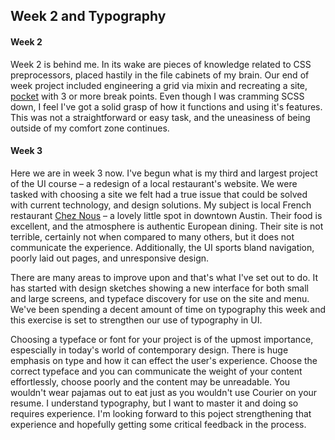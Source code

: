 ## Week 2 and Typography

#### Week 2

Week 2 is behind me. In its wake are pieces of knowledge related to CSS preprocessors, placed hastily in the file cabinets of my brain. Our end of week project included engineering a grid via mixin and recreating a site, [pocket](http://www.getpocket.com) with 3 or more break points. Even though I was cramming SCSS down, I feel I've got a solid grasp of how it functions and using it's features. This was not a straightforward or easy task, and the uneasiness of being outside of my comfort zone continues.

#### Week 3

Here we are in week 3 now. I've begun what is my third and largest project of the UI course – a redesign of a local restaurant's website. We were tasked with choosing a site we felt had a true issue that could be solved with current technology, and design solutions. My subject is local French restaurant [Chez Nous](http://www.cheznousaustin.com) – a lovely little spot in downtown Austin. Their food is excellent, and the atmosphere is authentic European dining. Their site is not terrible, certainly not when compared to many others, but it does not communicate the experience. Additionally, the UI sports bland navigation, poorly laid out pages, and unresponsive design.

There are many areas to improve upon and that's what I've set out to do. It has started with design sketches showing a new interface for both small and large screens, and typeface discovery for use on the site and menu. We've been spending a decent amount of time on typography this week and this exercise is set to strengthen our use of typography in UI. 

Choosing a typeface or font for your project is of the upmost importance, espescially in today's world of contemporary design. There is huge emphasis on type and how it can effect the user's experience. Choose the correct typeface and you can communicate the weight of your content effortlessly, choose poorly and the content may be unreadable. You wouldn't wear pajamas out to eat just as you wouldn't use Courier on your resume. I understand typography, but I want to master it and doing so requires experience. I'm looking forward to this poject strengthening that experience and hopefully getting some critical feedback in the process.
